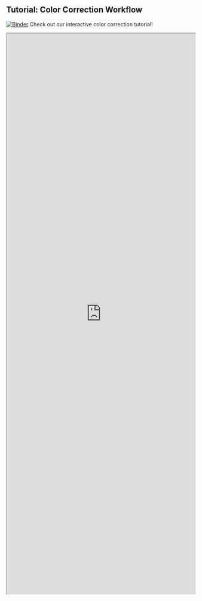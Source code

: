 ## Tutorial: Color Correction Workflow

[![Binder](https://mybinder.org/badge_logo.svg)](https://mybinder.org/v2/gh/danforthcenter/plantcv-tutorial-color-correction.git/main?filepath=index.ipynb) Check out our interactive color correction tutorial! 

<iframe src="https://nbviewer.jupyter.org/github/danforthcenter/plantcv-tutorial-color-correction/blob/main/tutorial.ipynb" width="100%" height="1500px"></iframe>
